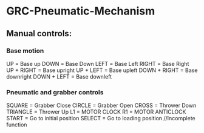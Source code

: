 # GRC-Pneumatic-Mechanism
## Manual controls:

### Base motion 
UP = Base up
DOWN = Base Down
LEFT = Base Left
RIGHT = Base Right
UP + RIGHT = Base upright
UP + LEFT = Base upleft
DOWN + RIGHT = Base downright
DOWN + LEFT = Base downleft

### Pneumatic and grabber controls
SQUARE = Grabber Close
CIRCLE = Grabber Open
CROSS = Thrower Down
TRIANGLE = Thrower Up
L1 = MOTOR CLOCK
R1 = MOTOR ANTICLOCK
START = Go to initial position
SELECT = Go to loading position //Incomplete function

